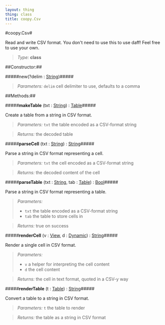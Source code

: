 ```yaml
---
layout: thing
thing: class
title: coopy.Csv
---
```

#coopy.Csv#


Read and write CSV format. You don't need to use this to use daff!
Feel free to use your own.




> *Type:* **class**



##Constructor:##

#####new(?delim : <a href="../String.html" class="type">String</a>)#####


> *Parameters:*  `delim` cell delimiter to use, defaults to a comma









##Methods:##


#####**makeTable** (txt : <a href="../String.html" class="type">String</a>) : <a href="../coopy/Table.html" class="type">Table</a>#####


Create a table from a string in CSV format.




> *Parameters:*  `txt` the table encoded as a CSV-format string


> *Returns:*  the decoded table








#####**parseCell** (txt : <a href="../String.html" class="type">String</a>) : <a href="../String.html" class="type">String</a>#####


Parse a string in CSV format representing a cell.




> *Parameters:*  `txt` the cell encoded as a CSV-format string


> *Returns:*  the decoded content of the cell








#####**parseTable** (txt : <a href="../String.html" class="type">String</a>, tab : <a href="../coopy/Table.html" class="type">Table</a>) : <a href="../Bool.html" class="type">Bool</a>#####


Parse a string in CSV format representing a table.




> *Parameters:*
>
>   * `txt` the table encoded as a CSV-format string
>   * `tab` the table to store cells in

> *Returns:*  true on success








#####**renderCell** (v : <a href="../coopy/View.html" class="type">View</a>, d : <a href="../Dynamic.html" class="type">Dynamic</a>) : <a href="../String.html" class="type">String</a>#####


Render a single cell in CSV format.




> *Parameters:*
>
>   * `v` a helper for interpreting the cell content
>   * `d` the cell content

> *Returns:*  the cell in text format, quoted in a CSV-y way








#####**renderTable** (t : <a href="../coopy/Table.html" class="type">Table</a>) : <a href="../String.html" class="type">String</a>#####


Convert a table to a string in CSV format.




> *Parameters:*  `t` the table to render


> *Returns:*  the table as a string in CSV format








